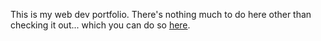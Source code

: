 This is my web dev portfolio. There's nothing much to do here other than checking it out... which you can do so [here](https://portfolio-62cfg90w9-jackoatmeals-gmailcom.vercel.app/).

